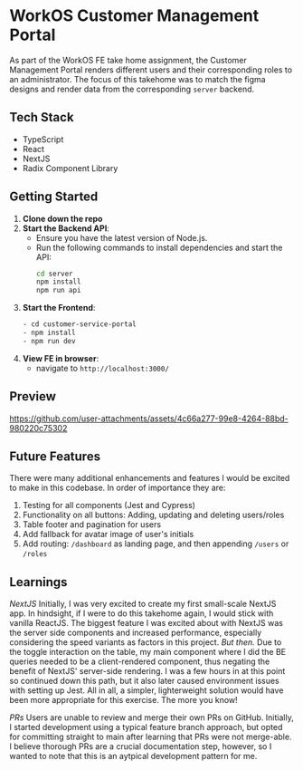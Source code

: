 # WorkOS Customer Management Portal

As part of the WorkOS FE take home assignment, the Customer Management Portal renders different users and their corresponding roles to an administrator. The focus of this takehome was to match the figma designs and render data from the corresponding `server` backend.

## Tech Stack

- TypeScript
- React
- NextJS
- Radix Component Library

## Getting Started

1. **Clone down the repo**
2. **Start the Backend API**:
   - Ensure you have the latest version of Node.js.
   - Run the following commands to install dependencies and start the API:
     ```bash
     cd server
     npm install
     npm run api
     ```
3. **Start the Frontend**:
   ```bash
   - cd customer-service-portal
   - npm install
   - npm run dev
4. **View FE in browser**:
   - navigate to `http://localhost:3000/`

## Preview

https://github.com/user-attachments/assets/4c66a277-99e8-4264-88bd-980220c75302

## Future Features
There were many additional enhancements and features I would be excited to make in this codebase. In order of importance they are:
1. Testing for all components (Jest and Cypress)
2. Functionality on all buttons: Adding, updating and deleting users/roles
3. Table footer and pagination for users
4. Add fallback for avatar image of user's initials
5. Add routing: `/dashboard` as landing page, and then appending `/users` or `/roles`

## Learnings
_NextJS_
Initially, I was very excited to create my first small-scale NextJS app. In hindsight, if I were to do this takehome again, I would stick with vanilla ReactJS. 
The biggest feature I was excited about with NextJS was the server side components and increased performance, especially considering the speed variants as factors in this project. _But then._ Due to the toggle interaction on the table, my main component where I did the BE queries needed to be a client-rendered component, thus negating the benefit of NextJS' server-side rendering. I was a few hours in at this point so continued down this path, but it also later caused environment issues with setting up Jest. All in all, a simpler, lighterweight solution would have been more appropriate for this exercise. The more you know!

_PRs_
Users are unable to review and merge their own PRs on GitHub. Initially, I started development using a typical feature branch approach, but opted for committing straight to main after learning that PRs were not merge-able. I believe thorough PRs are a crucial documentation step, however, so I wanted to note that this is an aytpical development pattern for me.

